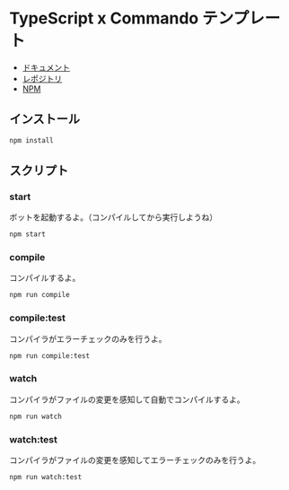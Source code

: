 # TypeScript x Commando テンプレート

- [ドキュメント](https://discord.js.org/#/docs/commando/master/general/welcome)
- [レポジトリ](https://github.com/discordjs/Commando)
- [NPM](https://www.npmjs.com/package/discord.js-commando)

## インストール

```bash
npm install
```

## スクリプト

### start

ボットを起動するよ。（コンパイルしてから実行しようね）

```bash
npm start
```

### compile

コンパイルするよ。

```bash
npm run compile
```

### compile:test

コンパイラがエラーチェックのみを行うよ。

```bash
npm run compile:test
```

### watch

コンパイラがファイルの変更を感知して自動でコンパイルするよ。

```bash
npm run watch
```

### watch:test

コンパイラがファイルの変更を感知してエラーチェックのみを行うよ。

```bash
npm run watch:test
```
